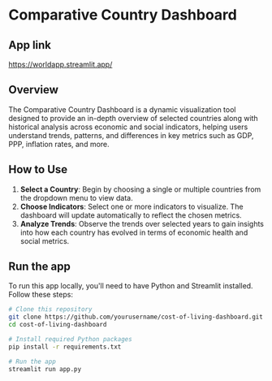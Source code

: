 # Comparative Country Dashboard

## App link
https://worldapp.streamlit.app/

## Overview
The Comparative Country Dashboard is a dynamic visualization tool designed to provide an in-depth overview of selected countries along with historical analysis across economic and social indicators, helping users understand trends, patterns, and differences in key metrics such as GDP, PPP, inflation rates, and more.

## How to Use
1. **Select a Country**: Begin by choosing a single or multiple countries from the dropdown menu to view data.
2. **Choose Indicators**: Select one or more indicators to visualize. The dashboard will update automatically to reflect the chosen metrics.
3. **Analyze Trends**: Observe the trends over selected years to gain insights into how each country has evolved in terms of economic health and social metrics.

## Run the app

To run this app locally, you'll need to have Python and Streamlit installed. Follow these steps:

```bash
# Clone this repository
git clone https://github.com/yourusername/cost-of-living-dashboard.git
cd cost-of-living-dashboard

# Install required Python packages
pip install -r requirements.txt

# Run the app
streamlit run app.py
